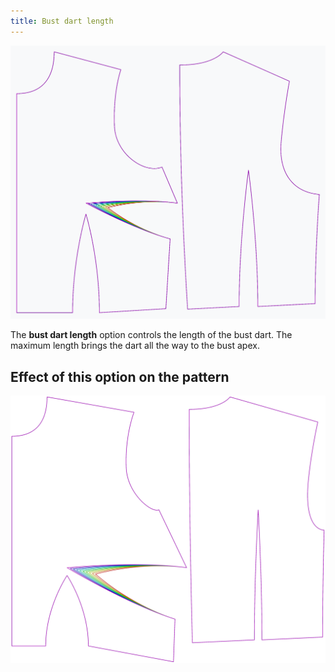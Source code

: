 ```yaml
---
title: Bust dart length
---
```


![The effect of the bust dart length option on the pattern](sample.png)

The **bust dart length** option controls the length of the bust dart. The maximum length brings the dart all the way to the bust apex.


## Effect of this option on the pattern
![This image shows the effect of this option by superimposing several variants that have a different value for this option](bella_bustdartlength_sample.svg "Effect of this option on the pattern")